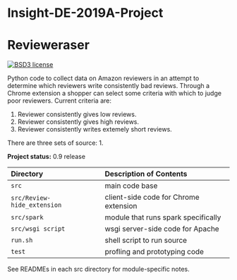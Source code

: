 # Insight-DE-2019A-Project


Revieweraser
=============

[![BSD3 license](https://img.shields.io/badge/license-BSD3-blue.svg)](https://github.com/ima-hima/Insight-DE-2019A-Project/blob/master/LICENSE)


Python code to collect data on Amazon reviewers in an attempt to determine which reviewers write
consistently bad reviews. Through a Chrome extension a shopper can select some criteria with which
to judge poor reviewers. Current criteria are:
1. Reviewer consistently gives low reviews.
1. Reviewer consistently gives high reviews.
1. Reviewer consistently writes extemely short reviews.

There are three sets of source:
1.

**Project status:** 0.9 release

| Directory                   | Description of Contents
|:--------------------------- |:---------------------------------------- |
| `src`                       | main code base                           |
| `src/Review-hide_extension` | client-side code for Chrome extension    |
| `src/spark`                 | module that runs spark specifically      |
| `src/wsgi script`           | wsgi server-side code for Apache         |
| `run.sh`                    | shell script to run source               |
| `test`                      | profling and prototyping code            |


See READMEs in each src directory for module-specific notes.
